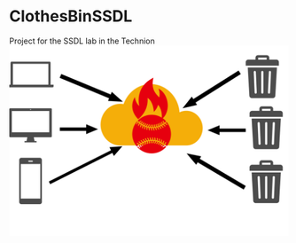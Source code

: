 # ClothesBinSSDL
Project for the SSDL lab in the Technion
![alt text](https://github.com/Lupo00/ClothesBinSSDL/blob/master/README/system.png?raw=true)
